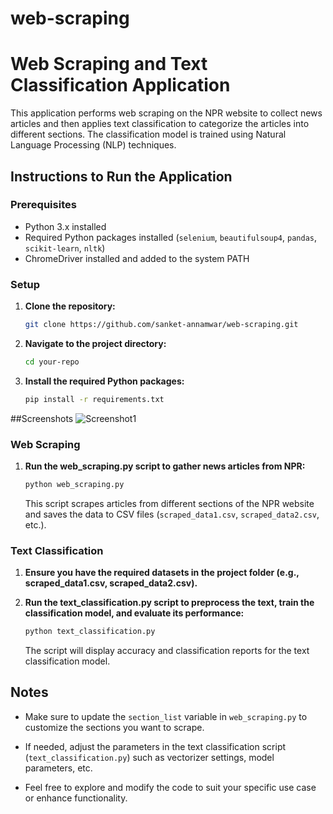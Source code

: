# web-scraping
# Web Scraping and Text Classification Application

This application performs web scraping on the NPR website to collect news articles and then applies text classification to categorize the articles into different sections. The classification model is trained using Natural Language Processing (NLP) techniques.

## Instructions to Run the Application

### Prerequisites

- Python 3.x installed
- Required Python packages installed (`selenium`, `beautifulsoup4`, `pandas`, `scikit-learn`, `nltk`)
- ChromeDriver installed and added to the system PATH

### Setup

1. **Clone the repository:**

    ```bash
    git clone https://github.com/sanket-annamwar/web-scraping.git
    ```

2. **Navigate to the project directory:**

    ```bash
    cd your-repo
    ```

3. **Install the required Python packages:**

    ```bash
    pip install -r requirements.txt
    ```
##Screenshots
  ![Screenshot1](wed-scraping/screenshots/Screenshot1)

### Web Scraping

1. **Run the web_scraping.py script to gather news articles from NPR:**

    ```bash
    python web_scraping.py
    ```

   This script scrapes articles from different sections of the NPR website and saves the data to CSV files (`scraped_data1.csv`, `scraped_data2.csv`, etc.).

### Text Classification

1. **Ensure you have the required datasets in the project folder (e.g., scraped_data1.csv, scraped_data2.csv).**

2. **Run the text_classification.py script to preprocess the text, train the classification model, and evaluate its performance:**

    ```bash
    python text_classification.py
    ```

   The script will display accuracy and classification reports for the text classification model.

## Notes

- Make sure to update the `section_list` variable in `web_scraping.py` to customize the sections you want to scrape.

- If needed, adjust the parameters in the text classification script (`text_classification.py`) such as vectorizer settings, model parameters, etc.

- Feel free to explore and modify the code to suit your specific use case or enhance functionality.

